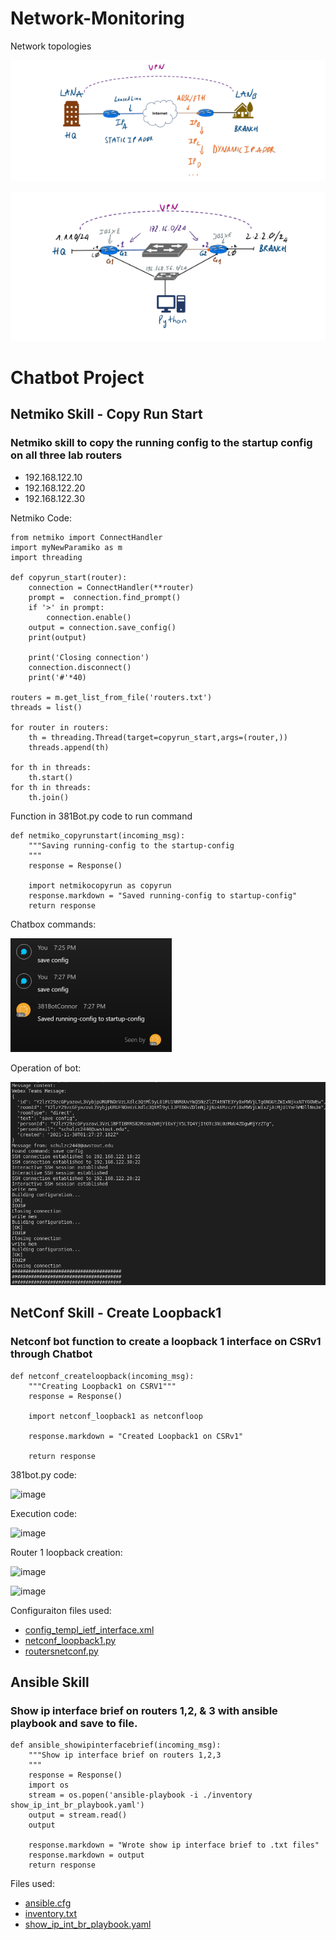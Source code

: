 # **Network-Monitoring**

Network topologies

![Network Topology](/images/381.PNG)

![Network Topology 2](/images/3812.PNG)

# Chatbot Project

## Netmiko Skill - Copy Run Start

### Netmiko skill to copy the running config to the startup config on all three lab routers

- 192.168.122.10
- 192.168.122.20
- 192.168.122.30

Netmiko Code:
```
from netmiko import ConnectHandler
import myNewParamiko as m
import threading

def copyrun_start(router):
    connection = ConnectHandler(**router)
    prompt =  connection.find_prompt()
    if '>' in prompt:
        connection.enable()
    output = connection.save_config()
    print(output)

    print('Closing connection')
    connection.disconnect()
    print('#'*40)

routers = m.get_list_from_file('routers.txt')
threads = list()

for router in routers:
    th = threading.Thread(target=copyrun_start,args=(router,))
    threads.append(th)
   
for th in threads:
    th.start()
for th in threads:
    th.join()
```
Function in 381Bot.py code to run command
```
def netmiko_copyrunstart(incoming_msg):
    """Saving running-config to the startup-config
    """
    response = Response()

    import netmikocopyrun as copyrun
    response.markdown = "Saved running-config to startup-config"
    return response

```
Chatbox commands:

![text](/images/copyrunstart.png)

Operation of bot:

![text](/images/copyrunstart2.png)

## NetConf Skill - Create Loopback1 

### Netconf bot function to create a loopback 1 interface on CSRv1 through Chatbot

```
def netconf_createloopback(incoming_msg):
    """Creating Loopback1 on CSRV1"""
    response = Response()

    import netconf_loopback1 as netconfloop

    response.markdown = "Created Loopback1 on CSRv1"

    return response
```
381bot.py code:

![image](https://user-images.githubusercontent.com/95718746/145130981-74ee17c1-744f-40a4-803b-5bbd84b1fe94.png)

Execution code:

![image](https://user-images.githubusercontent.com/95718746/145131013-9cff7f49-8dc7-4448-998f-9a30ab54cf76.png)

Router 1 loopback creation:

![image](https://user-images.githubusercontent.com/95718746/145131026-0206697c-115d-42cd-8b21-833b03098c01.png)

![image](https://user-images.githubusercontent.com/95718746/145131032-59adda1e-8fed-4df3-9406-4cfdd3a4a2e9.png)

Configuraiton files used:

- [config_templ_ietf_interface.xml](https://github.com/cjschulz1/Network-Monitoring/blob/9336d3df75f46b7cec303703eaa9dadb6564a465/config_templ_ietf_interface.xml)
- [netconf_loopback1.py](https://github.com/cjschulz1/Network-Monitoring/blob/9336d3df75f46b7cec303703eaa9dadb6564a465/netconf_loopback1.py)
- [routersnetconf.py](https://github.com/cjschulz1/Network-Monitoring/blob/9336d3df75f46b7cec303703eaa9dadb6564a465/routersnetconf.py)

## Ansible Skill
### Show ip interface brief on routers 1,2, & 3 with ansible playbook and save to file.

```
def ansible_showipinterfacebrief(incoming_msg):
    """Show ip interface brief on routers 1,2,3
    """
    response = Response()
    import os
    stream = os.popen('ansible-playbook -i ./inventory show_ip_int_br_playbook.yaml')
    output = stream.read()
    output

    response.markdown = "Wrote show ip interface brief to .txt files"
    response.markdown = output
    return response
```

Files used:
- [ansible.cfg](https://github.com/cjschulz1/Network-Monitoring/blob/d77f98efa4075aea0fd02ef10935268fa396d9c2/ansible.cfg)
- [inventory.txt](https://github.com/cjschulz1/Network-Monitoring/blob/78dc2d52bcbac222bceda248cdadf2c39385f133/inventory)
- [show_ip_int_br_playbook.yaml](https://github.com/cjschulz1/Network-Monitoring/blob/9d28dd9bc17e69f059d02d18ef82a4822f5009ae/show_ip_int_br_playbook.yaml)



